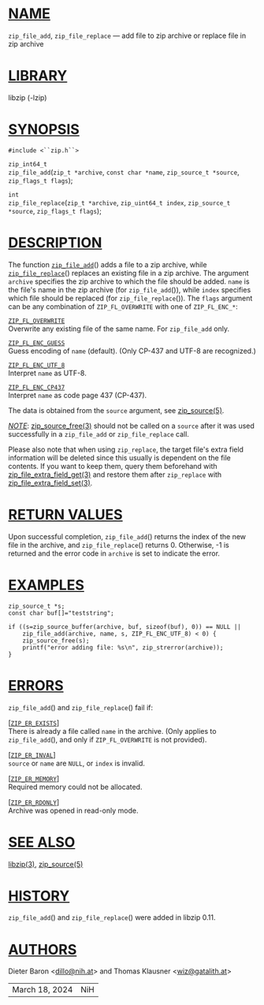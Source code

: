 # [NAME](#NAME)

`zip_file_add`, `zip_file_replace` — add file to zip archive or replace
file in zip archive

# [LIBRARY](#LIBRARY)

libzip (-lzip)

# [SYNOPSIS](#SYNOPSIS)

`#include <``zip.h``>`

`zip_int64_t`  
`zip_file_add`(`zip_t *archive`, `const char *name`,
`zip_source_t *source`, `zip_flags_t flags`);

`int`  
`zip_file_replace`(`zip_t *archive`, `zip_uint64_t index`,
`zip_source_t *source`, `zip_flags_t flags`);

# [DESCRIPTION](#DESCRIPTION)

The function [`zip_file_add`](#zip_file_add)() adds a file to a zip
archive, while [`zip_file_replace`](#zip_file_replace)() replaces an
existing file in a zip archive. The argument `archive` specifies the zip
archive to which the file should be added. `name` is the file's name in
the zip archive (for `zip_file_add`()), while `index` specifies which
file should be replaced (for `zip_file_replace`()). The `flags` argument
can be any combination of `ZIP_FL_OVERWRITE` with one of `ZIP_FL_ENC_*`:

[`ZIP_FL_OVERWRITE`](#ZIP_FL_OVERWRITE)  
Overwrite any existing file of the same name. For `zip_file_add` only.

[`ZIP_FL_ENC_GUESS`](#ZIP_FL_ENC_GUESS)  
Guess encoding of `name` (default). (Only CP-437 and UTF-8 are
recognized.)

[`ZIP_FL_ENC_UTF_8`](#ZIP_FL_ENC_UTF_8)  
Interpret `name` as UTF-8.

[`ZIP_FL_ENC_CP437`](#ZIP_FL_ENC_CP437)  
Interpret `name` as code page 437 (CP-437).

The data is obtained from the `source` argument, see
[zip_source(5)](zip_source.md).

[*NOTE*](#NOTE): [zip_source_free(3)](zip_source_free.md) should not
be called on a `source` after it was used successfully in a
`zip_file_add` or `zip_file_replace` call.

Please also note that when using `zip_replace`, the target file's extra
field information will be deleted since this usually is dependent on the
file contents. If you want to keep them, query them beforehand with
[zip_file_extra_field_get(3)](zip_file_extra_field_get.md) and restore
them after `zip_replace` with
[zip_file_extra_field_set(3)](zip_file_extra_field_set.md).

# [RETURN VALUES](#RETURN_VALUES)

Upon successful completion, `zip_file_add`() returns the index of the
new file in the archive, and `zip_file_replace`() returns 0. Otherwise,
-1 is returned and the error code in `archive` is set to indicate the
error.

# [EXAMPLES](#EXAMPLES)

    zip_source_t *s;
    const char buf[]="teststring";

    if ((s=zip_source_buffer(archive, buf, sizeof(buf), 0)) == NULL ||
        zip_file_add(archive, name, s, ZIP_FL_ENC_UTF_8) < 0) {
        zip_source_free(s);
        printf("error adding file: %s\n", zip_strerror(archive));
    }

# [ERRORS](#ERRORS)

`zip_file_add`() and `zip_file_replace`() fail if:

\[[`ZIP_ER_EXISTS`](#ZIP_ER_EXISTS)\]  
There is already a file called `name` in the archive. (Only applies to
`zip_file_add`(), and only if `ZIP_FL_OVERWRITE` is not provided).

\[[`ZIP_ER_INVAL`](#ZIP_ER_INVAL)\]  
`source` or `name` are `NULL`, or `index` is invalid.

\[[`ZIP_ER_MEMORY`](#ZIP_ER_MEMORY)\]  
Required memory could not be allocated.

\[[`ZIP_ER_RDONLY`](#ZIP_ER_RDONLY)\]  
Archive was opened in read-only mode.

# [SEE ALSO](#SEE_ALSO)

[libzip(3)](libzip.md), [zip_source(5)](zip_source.md)

# [HISTORY](#HISTORY)

`zip_file_add`() and `zip_file_replace`() were added in libzip 0.11.

# [AUTHORS](#AUTHORS)

Dieter Baron \<[dillo@nih.at](mailto:dillo@nih.at)\> and Thomas Klausner
\<[wiz@gatalith.at](mailto:wiz@gatalith.at)\>

|                |     |
|----------------|-----|
| March 18, 2024 | NiH |
